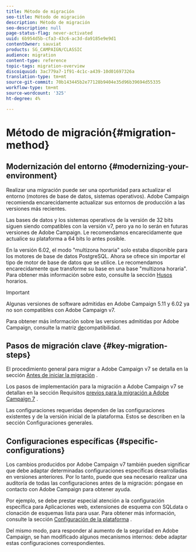 ```yaml
---
title: Método de migración
seo-title: Método de migración
description: Método de migración
seo-description: null
page-status-flag: never-activated
uuid: 6b954d5b-cfa3-43c6-ac3d-da9185e9e9d1
contentOwner: sauviat
products: SG_CAMPAIGN/CLASSIC
audience: migration
content-type: reference
topic-tags: migration-overview
discoiquuid: 3ac779a7-1f91-4c1c-a439-10d01697326a
translation-type: tm+mt
source-git-commit: 70b143445b2e77128b9404e35d96b39694d55335
workflow-type: tm+mt
source-wordcount: '325'
ht-degree: 4%

---
```



# Método de migración{#migration-method}

## Modernización del entorno {#modernizing-your-environment}

Realizar una migración puede ser una oportunidad para actualizar el entorno (motores de base de datos, sistemas operativos). Adobe Campaign recomienda encarecidamente actualizar sus entornos de producción a las versiones más recientes.

Las bases de datos y los sistemas operativos de la versión de 32 bits siguen siendo compatibles con la versión v7, pero ya no lo serán en futuras versiones de Adobe Campaign. Le recomendamos encarecidamente que actualice su plataforma a 64 bits lo antes posible.

En la versión 6.02, el modo &quot;multizona horaria&quot; solo estaba disponible para los motores de base de datos PostgreSQL. Ahora se ofrece sin importar el tipo de motor de base de datos que se utilice. Le recomendamos encarecidamente que transforme su base en una base &quot;multizona horaria&quot;. Para obtener más información sobre esto, consulte la sección [Husos](../../migration/using/general-configurations.md#time-zones) horarios.

>[!IMPORTANT]
>
>Algunas versiones de software admitidas en Adobe Campaign 5.11 y 6.02 ya no son compatibles con Adobe Campaign v7.
>
>Para obtener más información sobre las versiones admitidas por Adobe Campaign, consulte la matriz [de](https://helpx.adobe.com/es/campaign/kb/compatibility-matrix.html)compatibilidad.

## Pasos de migración clave {#key-migration-steps}

El procedimiento general para migrar a Adobe Campaign v7 se detalla en la sección [Antes de iniciar la migración](../../migration/using/before-starting-migration.md) .

Los pasos de implementación para la migración a Adobe Campaign v7 se detallan en la sección Requisitos [previos para la migración a Adobe Campaign 7](../../migration/using/prerequisites-for-migration-to-adobe-campaign-7.md) .

Las configuraciones requeridas dependen de las configuraciones existentes y de la versión inicial de la plataforma. Estos se describen en la sección Configuraciones [](../../migration/using/general-configurations.md) generales.

## Configuraciones específicas {#specific-configurations}

Los cambios producidos por Adobe Campaign v7 también pueden significar que debe adaptar determinadas configuraciones específicas desarrolladas en versiones anteriores. Por lo tanto, puede que sea necesario realizar una auditoría de todas las configuraciones antes de la migración: póngase en contacto con Adobe Campaign para obtener ayuda.

Por ejemplo, se debe prestar especial atención a la configuración específica para Aplicaciones web, extensiones de esquema con SQLdata o clonación de esquemas lista para usar. Para obtener más información, consulte la sección [Configuración de la plataforma](../../migration/using/configuring-your-platform.md) .

Del mismo modo, para responder al aumento de la seguridad en Adobe Campaign, se han modificado algunos mecanismos internos: debe adaptar estas configuraciones correspondientes.
